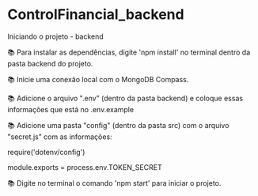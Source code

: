 # ControlFinancial_backend

Iniciando o projeto - backend

📚 Para instalar as dependências, digite 'npm install' no terminal dentro da pasta backend do projeto.

📚 Inicie uma conexão local com o MongoDB Compass.

📚 Adicione o arquivo ".env" (dentro da pasta backend) e coloque essas informações que está no .env.example

📚 Adicione uma pasta "config" (dentro da pasta src) com o arquivo "secret.js" com as informações:

require('dotenv/config')

module.exports = process.env.TOKEN_SECRET

📚 Digite no terminal o comando 'npm start' para iniciar o projeto.
